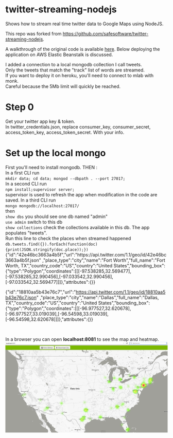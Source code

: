 twitter-streaming-nodejs
========================

Shows how to stream real time twitter data to Google Maps using NodeJS.

This repo was forked from https://github.com/safesoftware/twitter-streaming-nodejs.


A walkthrough of the original code is available <a href="http://blog.safe.com/2014/03/twitter-stream-api-map/" target="_blank">here</a>. Below deploying the application on AWS Elastic Beanstalk is discussed.

I added a connection to a local mongodb collection I call tweets.<br>
Only the tweets that match the "track" list of words are streamed.<br>
If you want to deploy it on heroku, you'll need to connect to mlab with monk.<br>
Careful because the 5Mb limit will quickly be reached.
<h1> Step 0 </h1>
Get your twitter app key & token.<br>
In twitter_credentials.json, replace consumer_key, consumer_secret, access_token_key, access_token_secret. With your info.<br>
<h1> Set up the local mongo </h1>
First you'll need to install mongodb. THEN :<br>
In a first CLI run <br><code>mkdir data; cd data; mongod --dbpath . --port 27017;</code><br>
In a second CLI run <br><code>npm install;supervisor server;</code><br>
supervisor is used to refresh the app when modification in the code are saved.
In a third CLI run<br><code>mongo mongodb://localhost:27017/</code><br> then <br><code>show dbs</code> you should see one db named "admin"<br>
<code>use admin</code> switch to this db<br>
<code>show collections</code> check the collections available in this db. The app populates "tweets".<br>
Run this line to check the places when streamed happened  <br><code>db.tweets.find({}).forEach(function(doc){print(JSON.stringify(doc.place));})</code><br>

<div class="panel">
{"id":"42e46bc3663a4b5f","url":"https://api.twitter.com/1.1/geo/id/42e46bc3663a4b5f.json" ,"place_type":"city","name":"Fort Worth","full_name":"Fort Worth, TX","country_code":"US","country":"United States","bounding_box":{"type":"Polygon","coordinates":[[[-97.538285,32.569477],[-97.538285,32.990456],[-97.033542,32.990456],[-97.033542,32.569477]]]},"attributes":{}}

{"id":"18810aa5b43e76c7","url":"https://api.twitter.com/1.1/geo/id/18810aa5b43e76c7.json" ,"place_type":"city","name":"Dallas","full_name":"Dallas, TX","country_code":"US","country":"United States","bounding_box":{"type":"Polygon","coordinates":[[[-96.977527,32.620678],[-96.977527,33.019039],[-96.54598,33.019039],[-96.54598,32.620678]]]},"attributes":{}}
</div><br>

In a browser you can open <b>localhost:8081</b> to see the map and heatmap.
<img src="/public/image/running-app.png">
